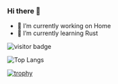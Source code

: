 ### Hi there 👋

<!--
**ivanary/ivanary** is a ✨ _special_ ✨ repository because its `README.md` (this file) appears on your GitHub profile.

Here are some ideas to get you started:

- 🔭 I’m currently working on ...
- 🌱 I’m currently learning ...
- 👯 I’m looking to collaborate on ...
- 🤔 I’m looking for help with ...
- 💬 Ask me about ...
- 📫 How to reach me: ...
- 😄 Pronouns: ...
- ⚡ Fun fact: ...
-->
- 🔭 I’m currently working on Home
- 🌱 I’m currently learning Rust

<img src="https://visitor-badge.laobi.icu/badge?page_id=ivanary.ivanary" alt="visitor badge"/> 

<!-- ![ivanaryl's github stats](https://github-readme-stats.vercel.app/api?username=ivanary&show_icons=true&count_private=true&line_height=40) -->
![Top Langs](https://github-readme-stats.vercel.app/api/top-langs/?username=ivanary&hide=html&exclude_repo=python_vim)

[![trophy](https://github-profile-trophy.vercel.app/?username=ivanary&theme=flat&column=10&margin-w=10)](https://github.com/ivanary)

